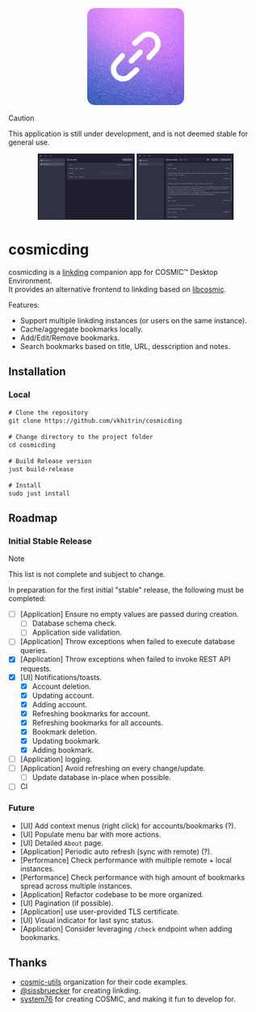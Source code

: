 <p align="center">
  <img alt="cosmicding logo" src="./res/icons/hicolor/256x256/apps/com.vkhitrin.cosmicding.png" alt="Logo" height="192px" width="192px">
</p>

> [!CAUTION]
> This application is still under development, and is not deemed stable for general use.

<p align="center">
    <img alt="cosmicding accounts page" src="./res/screenshots/accounts.png" width="192">
    <img alt="cosmicding bookmarks page" src="./res/screenshots/bookmarks.png" width="192">
</p>

# cosmicding

cosmicding is a [linkding](https://github.com/sissbruecker/linkding) companion app for COSMIC™ Desktop Environment.  
It provides an alternative frontend to linkding based on [libcosmic](https://github.com/pop-os/libcosmic).

Features:

- Support multiple linkding instances (or users on the same instance).
- Cache/aggregate bookmarks locally.
- Add/Edit/Remove bookmarks.
- Search bookmarks based on title, URL, desscription and notes.

## Installation

### Local

```shell
# Clone the repository
git clone https://github.com/vkhitrin/cosmicding

# Change directory to the project folder
cd cosmicding

# Build Release version
just build-release

# Install
sudo just install
```

## Roadmap

### Initial Stable Release

> [!NOTE]
> This list is not complete and subject to change.

In preparation for the first initial "stable" release, the following must be completed:

- [ ] [Application] Ensure no empty values are passed during creation.
  - [ ] Database schema check.
  - [ ] Application side validation.
- [ ] [Application] Throw exceptions when failed to execute database queries.
- [x] [Application] Throw exceptions when failed to invoke REST API requests.
- [x] [UI] Notifications/toasts.
  - [x] Account deletion.
  - [x] Updating account.
  - [x] Adding account.
  - [x] Refreshing bookmarks for account.
  - [x] Refreshing bookmarks for all accounts.
  - [x] Bookmark deletion.
  - [x] Updating bookmark.
  - [x] Adding bookmark.
- [ ] [Application] logging.
- [ ] [Application] Avoid refreshing on every change/update.
  - [ ] Update database in-place when possible.
- [ ] CI

### Future

- [UI] Add context menus (right click) for accounts/bookmarks (?).
- [UI] Populate menu bar with more actions.
- [UI] Detailed `About` page.
- [Application] Periodic auto refresh (sync with remote) (?).
- [Performance] Check performance with multiple remote + local instances.
- [Performance] Check performance with high amount of bookmarks spread across multiple instances.
- [Application] Refactor codebase to be more organized.
- [UI] Pagination (if possible).
- [Application] use user-provided TLS certificate.
- [UI] Visual indicator for last sync status.
- [Application] Consider leveraging `/check` endpoint when adding bookmarks.

## Thanks

- [cosmic-utils](https://github.com/cosmic-utils) organization for their code examples.
- [@sissbruecker](https://github.com/sissbruecker) for creating linkding.
- [system76](https://system76.com) for creating COSMIC, and making it fun to develop for.
